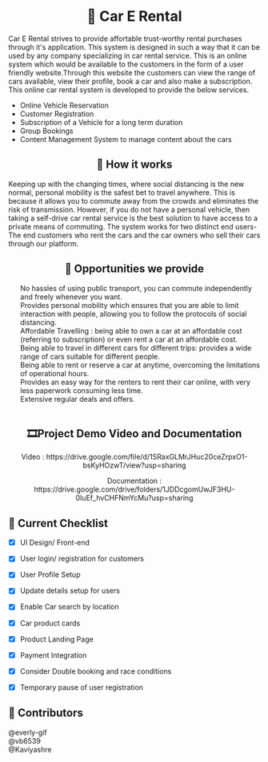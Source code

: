 <h1 align=center>🚗 Car E Rental</h1>
Car E Rental strives to provide affortable trust-worthy rental purchases through it's application.
This system is designed in such a way that it can be used by any company specializing in car rental service. This is an online system which would be available to the customers in the form of a user friendly website.Through this website the customers can view the range of cars available, view their profile, book a car and also make a subscription. This online car rental system is developed to provide the below services.
<ul>
   <li>Online Vehicle Reservation</li>
   <li>Customer Registration</li>
   <li>Subscription of a Vehicle for a long term duration</li>
   <li>Group Bookings</li>
   <li>Content Management System to manage content about the cars</li>
</ul>
<h2 align=center>🔔 How it works</h2>
Keeping up with the changing times, where social distancing is the new normal, personal mobility is the safest bet to travel anywhere. This is because it allows you to commute away from the crowds and eliminates the risk of transmission. However, if you do not have a personal vehicle, then taking a self-drive car rental service is the best solution to have access to a private means of commuting. The system works for two distinct end users- The end customers who rent the cars and the car owners who sell their cars through our platform.
<h2 align=center>🎨 Opportunities we provide</h2>
<ul style="list-style-type:none;">
<li> No hassles of using public transport, you can commute independently and freely
whenever you want.</li>
<li> Provides personal mobility which ensures that you are able to limit interaction with
people, allowing you to follow the protocols of social distancing.</li>
<li> Affordable Travelling : being able to own a car at an affordable cost (referring to
subscription) or even rent a car at an affordable cost.</li>
<li> Being able to travel in different cars for different trips: provides a wide range of cars
suitable for different people.</li>
<li> Being able to rent or reserve a car at anytime, overcoming the limitations of operational
hours.</li>
<li> Provides an easy way for the renters to rent their car online, with very less paperwork
consuming less time.</li>
<li> Extensive regular deals and offers.<br><br></li>
</ul>

<h2 align="center">🎞Project Demo Video and Documentation</h2>
<p align="center"> Video : https://drive.google.com/file/d/1SRaxGLMrJHuc20ceZrpxO1-bsKyHOzwT/view?usp=sharing</p>
<p align="center"> Documentation : https://drive.google.com/drive/folders/1JDDcgomUwJF3HU-0IuEf_hvCHFNmYcMu?usp=sharing</p>


## 📃 Current Checklist 
- [x] UI Design/ Front-end
- [x] User login/ registration for customers
- [x] User Profile Setup
- [x] Update details setup for users
- [x] Enable Car search by location
- [x] Car product cards
- [x] Product Landing Page
- [x] Payment Integration
- [x] Consider Double booking and race conditions
- [x] Temporary pause of user registration



<!--# Fonts
For fonts let's go with the google font-<strong>Poppins</strong> <br>

# How to get poppins
- Navigate to google fonts
- Here's a link to it : https://fonts.google.com/
- Search poppins
- Go for the <Strong>regular 400</strong> style
- Select the style and there will be two options of importing
   - Using @import- needs to be included in the top of styles.css file
   - Using link tag - needs to be included in head of HTML 
- Any of the above method will work just fine.

# Color Pallete
The yellow-Black color pallete seems pretty good to me.  
Here below I'll add the color pallete.<br><br>
<strong>
#F4EEED- creamy/grey<br>
#000000- black<br>
#1D19BE- blue<br>
#F0C929- yellow<br>
</strong>

# Using Bootstrap
CDN- /link href="https://cdn.jsdelivr.net/npm/bootstrap@5.0.0-beta2/dist/css/bootstrap.min.css" rel="stylesheet" integrity="sha384-BmbxuPwQa2lc/FVzBcNJ7UAyJxM6wuqIj61tLrc4wSX0szH/Ev+nYRRuWlolflfl" crossorigin="anonymous"/  
Place between head tag  
Other option is to directly download it.  

#  Basic git commands
# To initialize local repository
- **git init**-initialize local repository
- **touch filename** -creates a file
- **start filename**- opens the file
- **git status** - shows changes
- **git add .**- adds all those changes to staging area
- **git commit -m "your message goes here"** - commits changes with a message.
# To Push changes to remote repository
- **git remote add origin https://github.com/Online-Car-Rental-System/Car-E-Rental.git**    
- **git branch -M main**  
- **git push -u origin main**
# To pull changes<br>
- **git pull origin main**


-->
## 🙌 Contributors
@everly-gif<br>
@vb6539<br>
@Kaviyashre<br>

